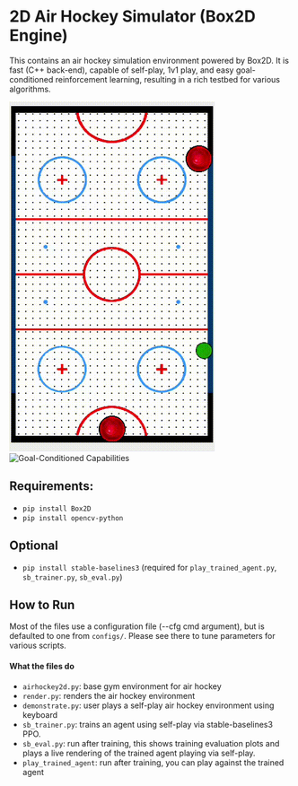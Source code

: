 # 2D Air Hockey Simulator (Box2D Engine)

This contains an air hockey simulation environment powered by Box2D. It is fast (C++ back-end), capable of self-play, 1v1 play, and easy goal-conditioned reinforcement learning, resulting in a rich testbed for various algorithms.

![1v1 Play](assets/player_vs_ai.gif) ![Goal-Conditioned Capabilities](assets/goal_conditioned.gif)

## Requirements:
- `pip install Box2D`
- `pip install opencv-python`

## Optional
- `pip install stable-baselines3` (required for `play_trained_agent.py`, `sb_trainer.py`, `sb_eval.py`)

## How to Run
Most of the files use a configuration file (--cfg cmd argument), but is defaulted to one from `configs/`. Please see there to tune parameters for various scripts.
#### What the files do
- `airhockey2d.py`: base gym environment for air hockey
- `render.py`: renders the air hockey environment
- `demonstrate.py`: user plays a self-play air hockey environment using keyboard
- `sb_trainer.py`: trains an agent using self-play via stable-baselines3 PPO.
- `sb_eval.py`: run after training, this shows training evaluation plots and plays a live rendering of the trained agent playing via self-play.
- `play_trained_agent`: run after training, you can play against the trained agent
